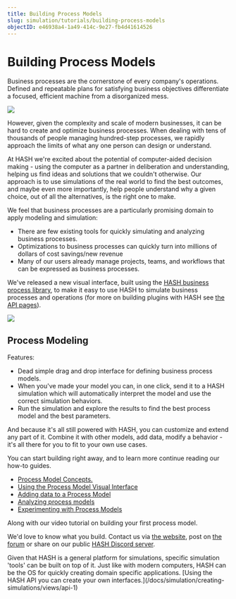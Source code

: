 ```yaml
---
title: Building Process Models
slug: simulation/tutorials/building-process-models
objectID: e46938a4-1a49-414c-9e27-fb4d41614526
---
```


# Building Process Models

Business processes are the cornerstone of every company's operations. Defined and repeatable plans for satisfying business objectives differentiate a focused, efficient machine from a disorganized mess.

![](https://lh6.googleusercontent.com/YxvT0V_yKdQM6dZLULbg5q7soOq0NKhBj9BmkALtWCeloWysqG2RrzBvdFuaJN9mWz7tybRh6wEMwvgf8kxHlLtrf1BFQwfyfWIbKF2mR4yQeSdxNqV8eRIZvCfSTd5LbR25gtvh)

However, given the complexity and scale of modern businesses, it can be hard to create and optimize business processes. When dealing with tens of thousands of people managing hundred-step processes, we rapidly approach the limits of what any one person can design or understand.

At HASH we're excited about the potential of computer-aided decision making - using the computer as a partner in deliberation and understanding, helping us find ideas and solutions that we couldn't otherwise. Our approach is to use simulations of the real world to find the best outcomes, and maybe even more importantly, help people understand why a given choice, out of all the alternatives, is the right one to make.

We feel that business processes are a particularly promising domain to apply modeling and simulation:

- There are few existing tools for quickly simulating and analyzing business processes.
- Optimizations to business processes can quickly turn into millions of dollars of cost savings/new revenue
- Many of our users already manage projects, teams, and workflows that can be expressed as business processes.

We've released a new visual interface, built using the [HASH business process library](/@hash/process), to make it easy to use HASH to simulate business processes and operations \(for more on building plugins with HASH see [the API pages](/docs/simulation/api/register-for-access)\).

![](https://cdn-us1.hash.ai/site/docs/image%20%2850%29.png)

## Process Modeling

Features:

- Dead simple drag and drop interface for defining business process models.
- When you've made your model you can, in one click, send it to a HASH simulation which will automatically interpret the model and use the correct simulation behaviors.
- Run the simulation and explore the results to find the best process model and the best parameters.

And because it's all still powered with HASH, you can customize and extend any part of it. Combine it with other models, add data, modify a behavior - it's all there for you to fit to your own use cases.

You can start building right away, and to learn more continue reading our how-to guides.

- [Process Model Concepts.](/docs/simulation/concepts/designing-with-process-models/process-model-concepts)
- [Using the Process Model Visual Interface](/docs/simulation/concepts/designing-with-process-models/using-the-process-model-builder)
- [Adding data to a Process Model](/docs/simulation/concepts/designing-with-process-models/using-data-in-a-process-model)
- [Analyzing process models](/docs/simulation/concepts/designing-with-process-models/analyzing-process-models)
- [Experimenting with Process Models](/docs/simulation/concepts/designing-with-process-models/experimenting-with-process-models)

Along with our video tutorial on building your first process model.

We'd love to know what you build. Contact us via [the website](/contact), post on [the forum](https://community.hash.ai/) or share on our public [HASH Discord server](/discord).

<Hint style="info">
Given that HASH is a general platform for simulations, specific simulation 'tools' can be built on top of it. Just like with modern computers, HASH can be the OS for quickly creating domain specific applications. [Using the HASH API you can create your own interfaces.](/docs/simulation/creating-simulations/views/api-1)
</Hint>
